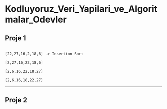 # Kodluyoruz_Veri_Yapilari_ve_Algoritmalar_Odevler

## Proje 1
```

[22,27,16,2,18,6] -> Insertion Sort

[2,27,16,22,18,6]

[2,6,16,22,18,27]

[2,6,16,18,22,27]

```


-------

## Proje 2
